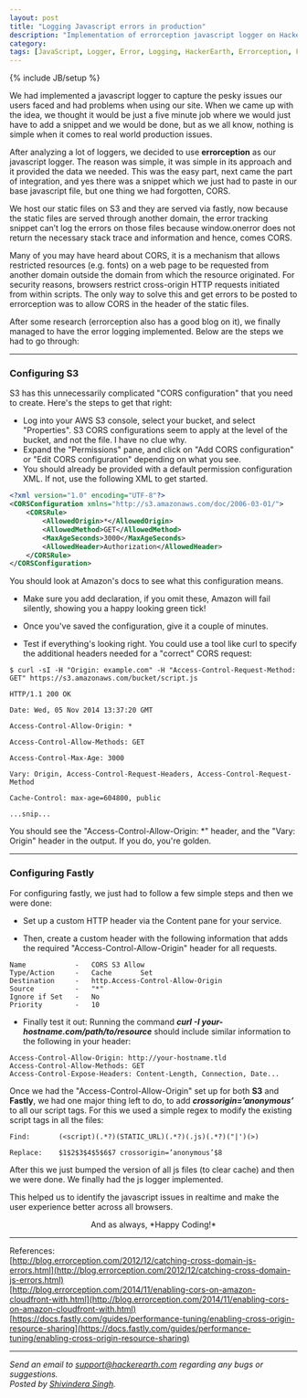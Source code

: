 ```yaml
---
layout: post
title: "Logging Javascript errors in production"
description: "Implementation of errorception javascript logger on HackerEarth"
category:
tags: [JavaScript, Logger, Error, Logging, HackerEarth, Errorception, Fastly]
---
```

{% include JB/setup %}

We had implemented a javascript logger to capture the pesky issues our users faced and had problems when using our site. When we came up with the idea, we thought it would be just a five minute job where we would just have to add a snippet and we would be done, but as we all know, nothing is simple when it comes to real world production issues.

After analyzing a lot of loggers, we decided to use **errorception** as our javascript logger. The reason was simple, it was simple in its approach and it provided the data we needed. This was the easy part, next came the part of integration, and yes there was a snippet which we just had to paste in our base javascript file, but one thing we had forgotten, CORS.

We host our static files on S3 and they are served via fastly, now because the static files are served through another domain, the error tracking snippet can’t log the errors on those files because window.onerror does not return the necessary stack trace and information and hence, comes CORS.

Many of you may have heard about CORS, it is a mechanism that allows restricted resources (e.g. fonts) on a web page to be requested from another domain outside the domain from which the resource originated. For security reasons, browsers restrict cross-origin HTTP requests initiated from within scripts. The only way to solve this and get errors to be posted to errorception was to allow CORS in the header of the static files.

After some research (errorception also has a good blog on it), we finally managed to have the error logging implemented. Below are the steps we had to go through:
* * *
### Configuring S3 ###
S3 has this unnecessarily complicated "CORS configuration" that you need to create. Here's the steps to get that right:

* Log into your AWS S3 console, select your bucket, and select "Properties". S3 CORS configurations seem to apply at the level of the bucket, and not the file. I have no clue why.
* Expand the "Permissions" pane, and click on "Add CORS configuration" or "Edit CORS configuration" depending on what you see.
* You should already be provided with a default permission configuration XML. If not, use the following XML to get started.

```XML
<?xml version="1.0" encoding="UTF-8"?>
<CORSConfiguration xmlns="http://s3.amazonaws.com/doc/2006-03-01/">
    <CORSRule>
        <AllowedOrigin>*</AllowedOrigin>
        <AllowedMethod>GET</AllowedMethod>
        <MaxAgeSeconds>3000</MaxAgeSeconds>
        <AllowedHeader>Authorization</AllowedHeader>
    </CORSRule>
</CORSConfiguration>
```

You should look at Amazon's docs to see what this configuration means.

* Make sure you add <?xml ?> declaration, if you omit these, Amazon will fail silently, showing you a happy looking green tick!

* Once you've saved the configuration, give it a couple of minutes.

* Test if everything's looking right. You could use a tool like curl to specify the additional headers needed for a "correct" CORS request:

```
$ curl -sI -H "Origin: example.com" -H "Access-Control-Request-Method: GET" https://s3.amazonaws.com/bucket/script.js

HTTP/1.1 200 OK

Date: Wed, 05 Nov 2014 13:37:20 GMT

Access-Control-Allow-Origin: *

Access-Control-Allow-Methods: GET

Access-Control-Max-Age: 3000

Vary: Origin, Access-Control-Request-Headers, Access-Control-Request-Method

Cache-Control: max-age=604800, public

...snip...
```
You should see the "Access-Control-Allow-Origin: *" header, and the "Vary: Origin" header in the output. If you do, you're golden.
* * *
### Configuring Fastly ###

For configuring fastly, we just had to follow a few simple steps and then we were done:

* Set up a custom HTTP header via the Content pane for your service.

* Then, create a custom header with the following information that adds the required "Access-Control-Allow-Origin" header for all requests.

```
Name            -   CORS S3 Allow
Type/Action     -   Cache       Set
Destination     -   http.Access-Control-Allow-Origin
Source          -   "*"
Ignore if Set   -   No
Priority        -   10
```

* Finally test it out:
Running the command **_curl -I your-hostname.com/path/to/resource_** should include similar information to the following in your header:

```
Access-Control-Allow-Origin: http://your-hostname.tld
Access-Control-Allow-Methods: GET
Access-Control-Expose-Headers: Content-Length, Connection, Date...
```
Once we had the "Access-Control-Allow-Origin" set up for both **S3** and **Fastly**, we had one major thing left to do, to add **_crossorigin=’anonymous’_** to all our script tags. For this we used a simple regex to modify the existing script tags in all the files:

```
Find:       (<script)(.*?)(STATIC_URL)(.*?)(.js)(.*?)("|')(>)

Replace:    $1$2$3$4$5$6$7 crossorigin=’anonymous’$8
```
After this we just bumped the version of all js files (to clear cache) and then we were done. We finally had the js logger implemented.

This helped us to identify the javascript issues in realtime and make the user experience better across all browsers.

<center>And as always, *Happy Coding!*</center>


* * *

References:  
[http://blog.errorception.com/2012/12/catching-cross-domain-js-errors.html](http://blog.errorception.com/2012/12/catching-cross-domain-js-errors.html)  
[http://blog.errorception.com/2014/11/enabling-cors-on-amazon-cloudfront-with.html](http://blog.errorception.com/2014/11/enabling-cors-on-amazon-cloudfront-with.html)  
[https://docs.fastly.com/guides/performance-tuning/enabling-cross-origin-resource-sharing](https://docs.fastly.com/guides/performance-tuning/enabling-cross-origin-resource-sharing)

* * *

*Send an email to support@hackerearth.com regarding any bugs or suggestions.*  
*Posted by [Shivindera Singh](https://www.hackerearth.com/@shivindera).*